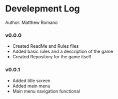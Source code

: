# Develepment Log

 Author: Matthew Romano

### v0.0.0
- Created ReadMe and Rules files
- Added basic rules and a description of the game
- Created Repository for the game itself

### v0.0.1
- Added title screen
- Added main menu
- Main menu navigation functional
